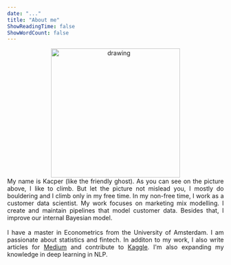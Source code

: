 ```yaml
---
date: "..."
title: "About me"
ShowReadingTime: false
ShowWordCount: false
---
```


<center><img src="https://i.ibb.co/MkSGH0f/Microsoft-Teams-image.jpg" alt="drawing" width="300"/><center>

<div style="text-align: justify"> My name is Kacper (like the friendly ghost). As you can see on the picture above, I like to climb. But let the picture not mislead you, I mostly do bouldering and I climb only in my free time. In my non-free time, I work as a customer data scientist. My work focuses on marketing mix modelling. I create and maintain pipelines that model customer data. Besides that, I improve our internal Bayesian model.
<br>
<br>
I have a master in Econometrics from the University of Amsterdam. I am passionate about statistics and fintech. In additon to my work, I also write articles for <a href="https://medium.com/@ksolarski">Medium</a> and contribute to <a href="https://www.kaggle.com/kacpersolarski">Kaggle</a>. I'm also expanding my knowledge in deep learning in NLP.</div>
